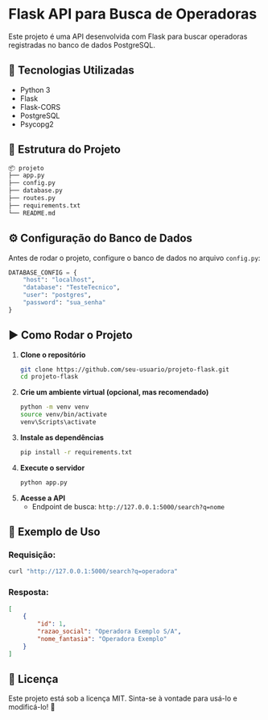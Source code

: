 # Flask API para Busca de Operadoras

Este projeto é uma API desenvolvida com Flask para buscar operadoras registradas no banco de dados PostgreSQL.

## 🚀 Tecnologias Utilizadas

- Python 3
- Flask
- Flask-CORS
- PostgreSQL
- Psycopg2

## 📂 Estrutura do Projeto

```bash
📦 projeto
├── app.py          
├── config.py       
├── database.py    
├── routes.py      
├── requirements.txt
└── README.md       
```

## ⚙️ Configuração do Banco de Dados

Antes de rodar o projeto, configure o banco de dados no arquivo `config.py`:

```python
DATABASE_CONFIG = {
    "host": "localhost",
    "database": "TesteTecnico",
    "user": "postgres",
    "password": "sua_senha"
}
```

## ▶️ Como Rodar o Projeto

1. **Clone o repositório**
   ```bash
   git clone https://github.com/seu-usuario/projeto-flask.git
   cd projeto-flask
   ```
2. **Crie um ambiente virtual (opcional, mas recomendado)**
   ```bash
   python -m venv venv
   source venv/bin/activate 
   venv\Scripts\activate     
   ```
3. **Instale as dependências**
   ```bash
   pip install -r requirements.txt
   ```
4. **Execute o servidor**
   ```bash
   python app.py
   ```
5. **Acesse a API**
   - Endpoint de busca: `http://127.0.0.1:5000/search?q=nome`

## 📌 Exemplo de Uso

### Requisição:
```bash
curl "http://127.0.0.1:5000/search?q=operadora"
```

### Resposta:
```json
[
    {
        "id": 1,
        "razao_social": "Operadora Exemplo S/A",
        "nome_fantasia": "Operadora Exemplo"
    }
]
```

## 📜 Licença

Este projeto está sob a licença MIT. Sinta-se à vontade para usá-lo e modificá-lo! 🚀

